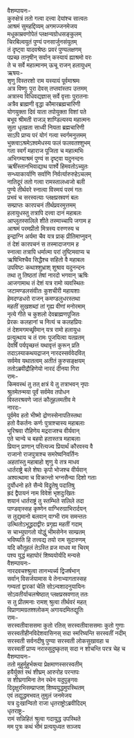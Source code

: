 वैशम्पायनः-  
कुरुक्षेत्रं ततो गत्वा दत्त्वा देयांश्च सात्वतः  
आश्रमं सुमहद्दिव्यम् अगमज्जनमेजय  
मधूकाम्रवणोपेतं प्लक्षन्यग्रोधसङ्कुलम्  
चिरबिल्वयुतं पुण्यं पनसार्जुनसंयुतम्  
तं दृष्ट्वा यादवश्रेष्ठः प्रवरं पुण्यलक्षणम्  
पप्रच्छ तानृषीन् सर्वान् कस्यायं ह्याश्रमो वरः  
ते च सर्वे महात्मानम् ऊचू राजन् हलायुधम्  
ऋषयः-  
शृणु विस्तरशो राम यस्यायं पूर्वमाश्रमः  
अत्र विष्णुः पुरा देवस् तप्तवांस्तप उत्तमम्  
अत्रास्य विधिवद्यज्ञास् सर्वे वृत्ताः पुरातनाः  
अत्रैव ब्राह्मणी वृद्धा कौमारब्रह्मचारिणी  
योगयुक्ता दिवं याता तपोयुक्ता विशां पते  
बभूव श्रीमती राजञ् शाण्डिल्यस्य महात्मनः  
सुता धृतव्रता साध्वी नियता ब्रह्मचारिणी  
साऽपि प्राप्य परं योगं गत्वा स्वर्गमनुत्तमम्  
भुक्त्वाऽश्रमेऽश्वमेधस्य फलं फलवतश्शुभम्  
गता स्वर्गं महाराज पूजिता च महात्मभिः  
अभिगम्याश्रमं पुण्यं स दृष्ट्वा यदुनन्दनः  
ऋषींस्तानभिवाद्याथ पार्श्वे हिमवतोऽच्युतः  
सन्ध्याकार्याणि सर्वाणि निर्वर्त्यारुरुहेऽचलम्  
नातिदूरं ततो गत्वा रामस्तालध्वजो बली  
पुण्ये तीर्थवरे स्नात्वा विस्मयं परमं गतः  
प्रभवं च सरस्वत्याः प्लक्षप्रस्रवणं बलः  
सम्प्राप्तः कारपचनं तीर्थप्रवरमुत्तमम्  
हलायुधस्तु तत्रापि दत्त्वा दानं महाबलः  
आप्लुतस्सलिले शीते तस्माच्चापि जगाम ह  
आश्रमं परमप्रीतो मित्रस्य वरुणस्य च  
इन्द्राग्नि अर्यमा चैव यत्र प्राक् प्रीतिमाप्नुवन्  
तं देशं कारपचनं स तस्मादाजगाम ह  
स्नात्वा तत्रापि धर्मात्मा परां तुष्टिमवाप्य च  
ऋषिभिश्चैव सिद्धैश्च सहितो वै महाबलः  
उपविष्टः कथाश्शुभ्राश् शुश्राव यदुनन्दनः  
तथा तु तिष्ठतां तेषां नारदो भगवान् ऋषिः  
आजगामाथ तं देशं यत्र रामो व्यवस्थितः  
जटामण्डलसंवीतः कुशचीरी महायशाः  
हेमदण्डधरो राजन् कमण्डलुधरस्तथा  
महतीं सुखशब्दां तां गृह्य वीणां मनोरमाम्  
नृत्ये गीते च कुशलो देवब्राह्मणपूजितः  
प्रेरकः कलहानां च नित्यं च कलहप्रियः  
तं देशमगमच्छ्रीमान् यत्र रामो हलायुधः  
प्रत्युत्थाय च तं रामः पूजयित्वा यतव्रतम्  
देवर्षिं पर्यपृच्छत्तं यथावृत्तं कुरून् प्रति  
तदाऽस्याकथयद्राजन् नारदस्सर्ववेदवित्  
सर्वमेव यथातत्वम् अतीतं कुरुसङ्क्षयम्  
ततोऽब्रवीद्रौहिणेयो नारदं दीनया गिरा  
रामः-  
किमवस्थं तु तत् क्षत्रं ये तु तत्राभवन् नृपाः  
श्रुतमेतन्मया पूर्वं सर्वमेव तपोधन  
विस्तरश्रवणे जातं कौतूहलमतीव मे  
नारदः-  
पूर्वमेव हतो भीष्मो द्रोणस्सेनापतिस्तथा  
हतो वैकर्तनः कर्णः पुत्राश्चास्य महाबलाः  
भूरिश्रवा रौहिणेय मद्रराजश्च वीर्यवान्  
एते चान्ये च बहवो हतास्तत्र महाबलाः  
प्रियान् प्राणान् परित्यज्य प्रियार्थं कौरवस्य वै  
राजानो राजपुत्राश्च समरेष्वनिवर्तिनः  
अहतांस्तु महाबाहो शृणु ये तत्र माधव  
धार्तराष्ट्रे बले शेषाः कृपो भोजश्च वीर्यवान्  
अश्वत्थामा च विक्रान्तो भग्नसैन्या दिशो गताः  
दुर्योधनो हते सैन्ये विद्रुतेषु पदातिषु  
ह्रदं द्वैपायनं नाम विवेश भृशदुःखितः  
शयानं धार्तराष्ट्रं तु स्तम्भिते सलिले तदा  
पाण्डवा्स्सह कृष्णेन वाग्भिरुग्राभिरार्दयन्  
स तुद्यमानो बलवान् वाग्भी राम समन्ततः  
उत्थितोऽभूद्ध्रदाद्वीरः प्रगृह्य महतीं गदाम्  
स चाभ्युपागतो योद्धुं भीमसेनेन साम्प्रतम्  
भविष्यति हि तत्त्वद्य तयो राम सुदारुणम्  
यदि कौतूहलं तेऽस्ति व्रज माधव मा चिरम्  
पश्य युद्धं महाघोरं शिष्ययोर्यदि मन्यसे  
वैशम्पायनः-  
नारदवचश्श्रुत्वा तानभ्यर्च्य द्विजर्षभान्  
सर्वान् विसर्जयामास ये तेनाभ्यागतास्सह  
गम्यतां द्वारकां चेति सोऽन्वशादनुयायिनः  
सोऽवतीर्याचलश्रेष्ठात् प्लक्षप्रस्रवणात् ततः  
स तु प्रीतमनाः रामश् श्रुत्वा तीर्थवरं महत्  
विप्राणामग्रतश्श्लोकम् अगायदमितद्युतिः  
रामः-  
सरस्वतीवाससमा कुतो रतिस् सरस्वतीवाससमाः कुतो गुणाः  
सरस्वतीहीनविदेशवासिनस् सदा स्मरिष्यन्ति सरस्वतीं नदीम्  
सरस्वती सर्वनदीषु पुण्या सरस्वती लोकसुखावहा च  
सरस्वतीं प्राप्य नरास्सुदुष्कृतस् सदा न शोचन्ति परत्र चेह च  
वैशम्पायनः-  
ततो मुहुर्मुहुर्भक्त्या प्रेक्षमाणस्सरस्वतीम्  
हयैर्युक्तं रथं शीघ्रम् आरुरोह परन्तपः  
स शीघ्रगामिना तेन रथेन यदुपुङ्गवः  
दिदृक्षुरभिसम्प्राप्तश् शिष्ययुद्धमुपस्थितम्  
एवं तद्युद्धमभवत् तुमुलं जनमेजय  
यत्र दुःखान्वितो राजा धृतराष्ट्रोऽब्रवीदिदम्  
धृतराष्ट्रः-  
रामं सन्निहितं श्रुत्वा गदायुद्ध उपस्थिते  
मम पुत्रः कथं भीमं प्रत्ययुध्यत सञ्जय  
